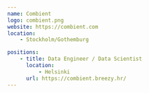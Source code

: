 ```yaml
---
name: Combient
logo: combient.png
website: https://combient.com
location:
    - Stockholm/Gothemburg

positions:
    - title: Data Engineer / Data Scientist
      location:
          - Helsinki
      url: https://combient.breezy.hr/
---
```

